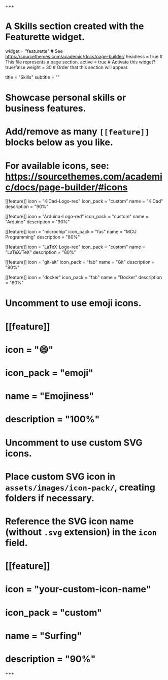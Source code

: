 +++
# A Skills section created with the Featurette widget.
widget = "featurette"  # See https://sourcethemes.com/academic/docs/page-builder/
headless = true  # This file represents a page section.
active = true  # Activate this widget? true/false
weight = 30  # Order that this section will appear.

title = "Skills"
subtitle = ""

# Showcase personal skills or business features.
# 
# Add/remove as many `[[feature]]` blocks below as you like.
# 
# For available icons, see: https://sourcethemes.com/academic/docs/page-builder/#icons

[[feature]]
  icon = "KiCad-Logo-red"
  icon_pack = "custom"
  name = "KiCad"
  description = "90%"

[[feature]]
  icon = "Arduino-Logo-red"
  icon_pack = "custom"
  name = "Arduino"
  description = "90%"

[[feature]]
  icon = "microchip"
  icon_pack = "fas"
  name = "MCU Programming"
  description = "80%"

[[feature]]
  icon = "LaTeX-Logo-red"
  icon_pack = "custom"
  name = "LaTeX/TeX"
  description = "80%"
  
[[feature]]
  icon = "git-alt"
  icon_pack = "fab"
  name = "Git"
  description = "90%"

[[feature]]
  icon = "docker"
  icon_pack = "fab"
  name = "Docker"
  description = "60%"


# Uncomment to use emoji icons.
# [[feature]]
#  icon = ":smile:"
#  icon_pack = "emoji"
#  name = "Emojiness"
#  description = "100%"  

# Uncomment to use custom SVG icons.
# Place custom SVG icon in `assets/images/icon-pack/`, creating folders if necessary.
# Reference the SVG icon name (without `.svg` extension) in the `icon` field.
# [[feature]]
#  icon = "your-custom-icon-name"
#  icon_pack = "custom"
#  name = "Surfing"
#  description = "90%"

+++
